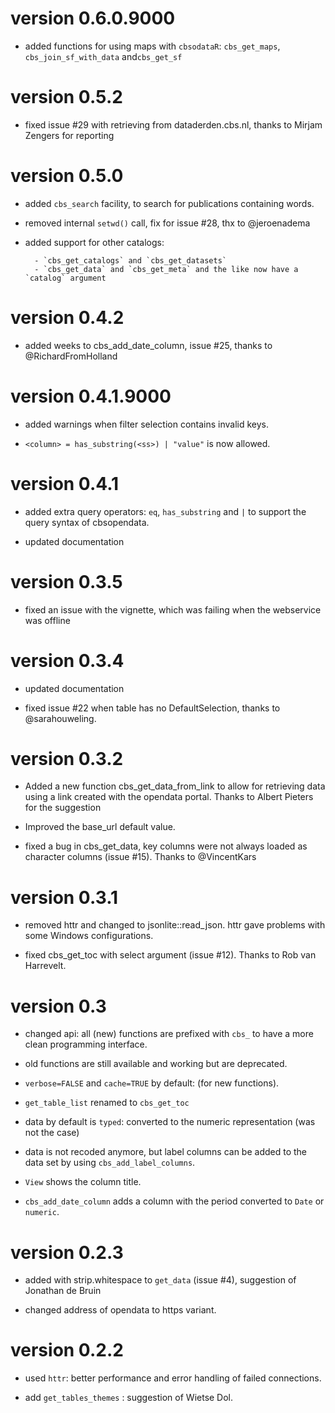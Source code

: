 # version 0.6.0.9000

* added functions for using maps with `cbsodataR`: `cbs_get_maps`, 
`cbs_join_sf_with_data` and`cbs_get_sf`

# version 0.5.2

*  fixed issue #29 with retrieving from dataderden.cbs.nl, thanks to Mirjam Zengers for reporting

# version 0.5.0

* added `cbs_search` facility, to search for publications containing words.

* removed internal `setwd()` call, fix for issue #28, thx to @jeroenadema 

* added support for other catalogs: 

        - `cbs_get_catalogs` and `cbs_get_datasets`
        - `cbs_get_data` and `cbs_get_meta` and the like now have a `catalog` argument

# version 0.4.2

* added weeks to cbs_add_date_column, issue #25, thanks to @RichardFromHolland 

# version 0.4.1.9000

* added warnings when filter selection contains invalid keys.

* `<column> = has_substring(<ss>) | "value"` is now allowed.

# version 0.4.1

* added extra query operators: `eq`, `has_substring` and `|` to support the query syntax of cbsopendata.

* updated documentation

# version 0.3.5

* fixed an issue with the vignette, which was failing when the webservice was offline

# version 0.3.4

* updated documentation

* fixed issue #22 when table has no DefaultSelection, thanks to @sarahouweling.

# version 0.3.2

* Added a new function cbs_get_data_from_link to allow for retrieving data using a link created with the opendata portal. Thanks to Albert Pieters for the suggestion

* Improved the base_url default value.

* fixed a bug in cbs_get_data, key columns were not always loaded as character columns (issue #15). Thanks 
to @VincentKars

# version 0.3.1

* removed httr and changed to jsonlite::read_json. httr gave problems with some Windows configurations.

* fixed cbs_get_toc with select argument (issue #12). Thanks to Rob van Harrevelt.

# version 0.3

* changed api: all (new) functions are prefixed with `cbs_` to have a more clean programming interface. 

* old functions are still available and working but are deprecated.

* `verbose=FALSE` and `cache=TRUE` by default: (for new functions).

* `get_table_list` renamed to `cbs_get_toc`

* data by default is `typed`: converted to the numeric representation (was not the case)

* data is not recoded anymore, but label columns can be added to the data set by using `cbs_add_label_columns`.

* `View` shows the column title.

* `cbs_add_date_column` adds a column with the period converted to `Date` or `numeric`.

# version 0.2.3

* added with strip.whitespace to `get_data` (issue #4), suggestion of Jonathan de Bruin

* changed address of opendata to https variant.

# version 0.2.2

*  used `httr`: better performance and error handling of failed connections.

* add `get_tables_themes` : suggestion of Wietse Dol.